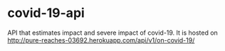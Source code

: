 # covid-19-api
API that estimates impact and severe impact of covid-19. It is hosted on http://pure-reaches-03692.herokuapp.com/api/v1/on-covid-19/
